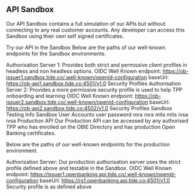 

## API Sandbox

Our API Sandbox contains a full simulation of our APIs but without connecting to any real customer accounts. Any developer can access this Sandbox using their own self signed certificates.

Try our API in the Sandbox
Below are the paths of our well-known endpoints for the Sandbox environments.

Authorisation Server 1: Provides both strict and permissive client profiles in headless and non headless options.
OIDC Well Known endpoint: https://ob-issuer1.sandbox.tide.co/.well-known/openid-configuration
baseUrl: https://ob-api1.sandbox.tide.co:4501/v1.0
Security Profiles
Authorisation Server 2: Provides a more permissive security profile is used to help TPP onboarding and learning
OIDC Well Known endpoint: https://ob-issuer2.sandbox.tide.co/.well-known/openid-configuration
baseUrl: https://ob-api2.sandbox.tide.co:4502/v1.0
Security Profiles
Sandbox Testing Info
Sandbox User Accounts
user	password
rora	rora
mits	mits
ivsa	ivsa
Production API
Our Production API can be accessed by any authorised TPP who has enrolled on the OBIE Directory and has production Open Banking certificates.

Below are the paths of our well-known endpoints for the production environment.

Authorisation Server: Our production authorisation server uses the strict profile defined above and testable in the Sandbox.
OIDC Well Known endpoint: https://issuer1.openbanking.api.tide.co/.well-known/openid-configuration
baseUrl: https://rs1.openbanking.api.tide.co:4501/v1.0
Security profile is as defined above
